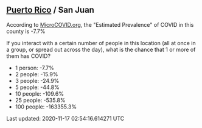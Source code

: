 
## [Puerto Rico](/united-states/puerto-rico) / San Juan

According to [MicroCOVID.org](http://microcovid.org),
the "Estimated Prevalence" of COVID in this county is -7.7%

If you interact with a certain number of people in this location
(all at once in a group, or spread out across the day), what is the chance that
1 or more of them has COVID?

- 1 person: -7.7%
- 2 people: -15.9%
- 3 people: -24.9%
- 5 people: -44.8%
- 10 people: -109.6%
- 25 people: -535.8%
- 100 people: -163355.3%

Last updated: 2020-11-17 02:54:16.614271 UTC
